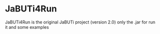 # JaBUTi4Run
JaBUTi4Run is the original JaBUTi project (version 2.0) only the .jar for run it and some examples

